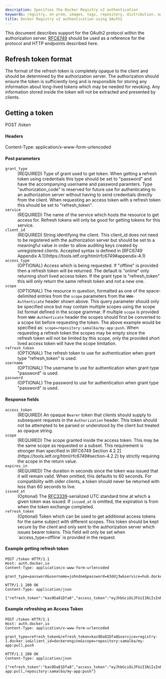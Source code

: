 ```yaml
---
description: Specifies the Docker Registry v2 authentication
keywords: registry, on-prem, images, tags, repository, distribution, oauth2, advanced
title: Docker Registry v2 authentication using OAuth2
---
```


This document describes support for the OAuth2 protocol within the authorization
server. [RFC6749](https://tools.ietf.org/html/rfc6749) should be used as a
reference for the protocol and HTTP endpoints described here.

## Refresh token format

The format of the refresh token is completely opaque to the client and should be
determined by the authorization server. The authorization should ensure the
token is sufficiently long and is responsible for storing any information about
long-lived tokens which may be needed for revoking. Any information stored
inside the token will not be extracted and presented by clients.

## Getting a token

POST /token

#### Headers
Content-Type: application/x-www-form-urlencoded

#### Post parameters

<dl>
    <dt>
        <code>grant_type</code>
    </dt>
    <dd>
        (REQUIRED) Type of grant used to get token. When getting a refresh token
        using credentials this type should be set to "password" and have the
        accompanying username and password paramters. Type "authorization_code"
        is reserved for future use for authenticating to an authorization server
        without having to send credentials directly from the client. When
        requesting an access token with a refresh token this should be set to
        "refresh_token".
    </dd>
    <dt>
        <code>service</code>
    </dt>
    <dd>
        (REQUIRED) The name of the service which hosts the resource to get
        access for. Refresh tokens will only be good for getting tokens for
        this service.
    </dd>
    <dt>
        <code>client_id</code>
    </dt>
    <dd>
        (REQUIRED) String identifying the client. This client_id does not need
        to be registered with the authorization server but should be set to a
        meaningful value in order to allow auditing keys created by unregistered
        clients. Accepted syntax is defined in
        [RFC6749 Appendix A.1](https://tools.ietf.org/html/rfc6749#appendix-A.1)
    </dd>
    <dt>
        <code>access_type</code>
    </dt>
    <dd>
        (OPTIONAL) Access which is being requested. If "offline" is provided
        then a refresh token will be returned. The default is "online" only
        returning short lived access token. If the grant type is "refresh_token"
        this will only return the same refresh token and not a new one.
    </dd>
    <dt>
        <code>scope</code>
    </dt>
    <dd>
        (OPTIONAL) The resource in question, formatted as one of the space-delimited
        entries from the <code>scope</code> parameters from the <code>WWW-Authenticate</code> header
        shown above. This query parameter should only be specified once but may
        contain multiple scopes using the scope list format defined in the scope
        grammar. If multiple <code>scope</code> is provided from
        <code>WWW-Authenticate</code> header the scopes should first be
        converted to a scope list before requesting the token. The above example
        would be specified as: <code>scope=repository:samalba/my-app:push</code>.
        When requesting a refresh token the scopes may be empty since the
        refresh token will not be limited by this scope, only the provided short
        lived access token will have the scope limitation.
    </dd>
    <dt>
        <code>refresh_token</code>
    </dt>
    <dd>
        (OPTIONAL) The refresh token to use for authentication when grant type "refresh_token" is used.
    </dd>
    <dt>
        <code>username</code>
    </dt>
    <dd>
        (OPTIONAL) The username to use for authentication when grant type "password" is used.
    </dd>
    <dt>
        <code>password</code>
    </dt>
    <dd>
        (OPTIONAL) The password to use for authentication when grant type "password" is used.
    </dd>
</dl>

#### Response fields

<dl>
    <dt>
        <code>access_token</code>
    </dt>
    <dd>
        (REQUIRED) An opaque <code>Bearer</code> token that clients should
        supply to subsequent requests in the <code>Authorization</code> header.
        This token should not be attempted to be parsed or understood by the
        client but treated as opaque string.
    </dd>
    <dt>
        <code>scope</code>
    </dt>
    <dd>
        (REQUIRED) The scope granted inside the access token. This may be the
        same scope as requested or a subset. This requirement is stronger than
        specified in [RFC6749 Section 4.2.2](https://tools.ietf.org/html/rfc6749#section-4.2.2)
        by strictly requiring the scope in the return value.
    </dd>
    <dt>
        <code>expires_in</code>
    </dt>
    <dd>
        (REQUIRED) The duration in seconds since the token was issued that it
        will remain valid.  When omitted, this defaults to 60 seconds.  For
        compatibility with older clients, a token should never be returned with
        less than 60 seconds to live.
    </dd>
    <dt>
        <code>issued_at</code>
    </dt>
    <dd>
        (Optional) The <a href="https://www.ietf.org/rfc/rfc3339.txt">RFC3339</a>-serialized UTC
        standard time at which a given token was issued. If <code>issued_at</code> is omitted, the
        expiration is from when the token exchange completed.
    </dd>
    <dt>
        <code>refresh_token</code>
    </dt>
    <dd>
        (Optional) Token which can be used to get additional access tokens for
        the same subject with different scopes. This token should be kept secure
        by the client and only sent to the authorization server which issues
        bearer tokens. This field will only be set when `access_type=offline` is
        provided in the request.
    </dd>
</dl>


#### Example getting refresh token

```
POST /token HTTP/1.1
Host: auth.docker.io
Content-Type: application/x-www-form-urlencoded

grant_type=password&username=johndoe&password=A3ddj3w&service=hub.docker.io&client_id=dockerengine&access_type=offline

HTTP/1.1 200 OK
Content-Type: application/json

{"refresh_token":"kas9Da81Dfa8","access_token":"eyJhbGciOiJFUzI1NiIsInR5","expires_in":900,"scope":""}
```

#### Example refreshing an Access Token

```
POST /token HTTP/1.1
Host: auth.docker.io
Content-Type: application/x-www-form-urlencoded

grant_type=refresh_token&refresh_token=kas9Da81Dfa8&service=registry-1.docker.io&client_id=dockerengine&scope=repository:samalba/my-app:pull,push

HTTP/1.1 200 OK
Content-Type: application/json

{"refresh_token":"kas9Da81Dfa8","access_token":"eyJhbGciOiJFUzI1NiIsInR5":"expires_in":900,"scope":"repository:samalba/my-app:pull,repository:samalba/my-app:push"}
```